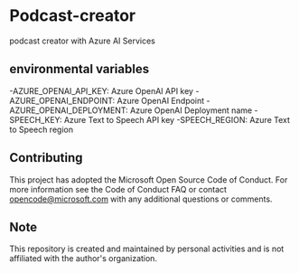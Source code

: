# Podcast-creator
podcast creator with Azure AI Services

## environmental variables
-AZURE_OPENAI_API_KEY: Azure OpenAI API key
-AZURE_OPENAI_ENDPOINT: Azure OpenAI Endpoint
-AZURE_OPENAI_DEPLOYMENT: Azure OpenAI Deployment name
-SPEECH_KEY: Azure Text to Speech API key
-SPEECH_REGION: Azure Text to Speech region

## Contributing
This project has adopted the Microsoft Open Source Code of Conduct. For more information see the Code of Conduct FAQ or contact opencode@microsoft.com with any additional questions or comments.

## Note
This repository is created and maintained by personal activities and is not affiliated with the author's organization.

